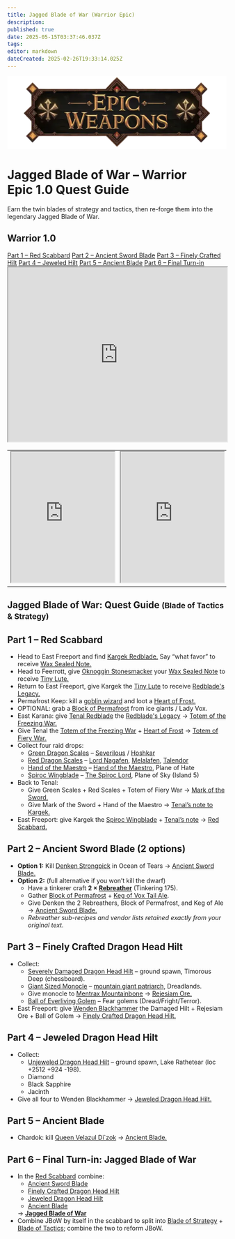 ```yaml
---
title: Jagged Blade of War (Warrior Epic)
description: 
published: true
date: 2025-05-15T03:37:46.037Z
tags: 
editor: markdown
dateCreated: 2025-02-26T19:33:14.025Z
---
```


<!-- ───────────── Warrior Epic 1.0 – Jagged Blade of War ───────────── -->
<div class="page-container">

  <!-- Header ------------------------------------------------------- -->
  <div class="hero-card">
    <img src="/epicweapons.webp" alt="Epic Warrior Weapons Banner" class="hero-img">
    <h1 class="hero-title">Jagged Blade of War – Warrior Epic&nbsp;1.0 Quest Guide</h1>
    <p class="hero-sub">Earn the twin blades of strategy and tactics, then re-forge them into the legendary Jagged Blade of War.</p>
  </div>

  <!-- Original top-level heading kept intact ----------------------- -->
  <h2 id="top" class="quest-card">Warrior 1.0</h2>

  <!-- Quick-Nav ---------------------------------------------------- -->
  <nav class="toc-nav">
    <a href="#scabbard">Part 1 – Red Scabbard</a>
    <a href="#blade">Part 2 – Ancient Sword Blade</a>
    <a href="#hiltA">Part 3 – Finely Crafted Hilt</a>
    <a href="#hiltB">Part 4 – Jeweled Hilt</a>
    <a href="#ancient">Part 5 – Ancient Blade</a>
    <a href="#final">Part 6 – Final Turn-in</a>
  </nav>

  <!-- Item previews ------------------------------------------------ -->
  <iframe src="https://eqdb.net/item/detail/2010908" width="100%" height="400"></iframe>
  <table style="width:100%">
    <tr>
      <td><iframe src="https://eqdb.net/item/detail/2010909" width="100%" height="300"></iframe></td>
      <td><iframe src="https://eqdb.net/item/detail/2066177" width="100%" height="300"></iframe></td>
    </tr>
  </table>

  <!-- Intro -------------------------------------------------------- -->
  <div class="quest-card" id="intro">
<h2>Jagged Blade of War: Quest Guide <small>(Blade of Tactics &amp; Strategy)</small></h2>
  </div>

  <!-- ────────── Part 1 – Red Scabbard ────────── -->
  <div class="quest-card" id="scabbard">
<h2>Part 1 – Red Scabbard</h2>
<ul>
  <li>Head to East Freeport and find <a href="https://eqdb.net/npc/detail/10117">Kargek Redblade.</a> Say “what favor” to receive <a href="https://eqdb.net/item/detail/20673">Wax Sealed Note.</a></li>
  <li>Head to Feerrott, give <a href="https://eqdb.net/npc/detail/47126">Oknoggin Stonesmacker</a> your <a href="https://eqdb.net/item/detail/20673">Wax Sealed Note</a> to receive <a href="https://eqdb.net/item/detail/20674">Tiny Lute.</a></li>
  <li>Return to East Freeport, give Kargek the <a href="https://eqdb.net/item/detail/20674">Tiny Lute</a> to receive <a href="https://eqdb.net/item/detail/18083">Redblade's Legacy.</a></li>
  <li>Permafrost Keep: kill a <a href="https://eqdb.net/npc/detail/73038">goblin wizard</a> and loot a <a href="https://eqdb.net/item/detail/10549">Heart of Frost.</a></li>
  <li>OPTIONAL: grab a <a href="https://eqdb.net/item/detail/20665">Block of Permafrost</a> from ice giants / Lady Vox.</li>
  <li>East Karana: give <a href="https://eqdb.net/npc/detail/15077">Tenal Redblade</a> the <a href="https://eqdb.net/item/detail/18083">Redblade's Legacy</a> → <a href="https://eqdb.net/item/detail/20680">Totem of the Freezing War.</a></li>
  <li>Give Tenal the <a href="https://eqdb.net/item/detail/20680">Totem of the Freezing War</a> + <a href="https://eqdb.net/item/detail/10549">Heart of Frost</a> → <a href="https://eqdb.net/item/detail/20681">Totem of Fiery War.</a></li>
  <li>Collect four raid drops:
    <ul>
      <li><a href="https://eqdb.net/item/detail/11582">Green Dragon Scales</a> – <a href="https://eqdb.net/npc/detail/94009">Severilous</a> / <a href="https://eqdb.net/npc/detail/108043">Hoshkar</a></li>
      <li><a href="https://eqdb.net/item/detail/11622">Red Dragon Scales</a> – <a href="https://eqdb.net/npc/detail/32040">Lord Nagafen</a>, <a href="https://eqdb.net/npc/detail/120126">Melalafen</a>, <a href="https://eqdb.net/npc/detail/91093">Talendor</a></li>
      <li><a href="https://eqdb.net/item/detail/20676">Hand of the Maestro</a> – <a href="https://eqdb.net/npc/detail/186025">Hand of the Maestro</a>, Plane of Hate</li>
      <li><a href="https://eqdb.net/item/detail/20679">Spiroc Wingblade</a> – <a href="https://eqdb.net/npc/detail/71012">The Spiroc Lord</a>, Plane of Sky (Island 5)</li>
    </ul>
  </li>
  <li>Back to Tenal:
    <ul>
      <li>Give Green Scales + Red Scales + Totem of Fiery War → <a href="https://eqdb.net/item/detail/20683">Mark of the Sword.</a></li>
      <li>Give Mark of the Sword + Hand of the Maestro → <a href="https://eqdb.net/item/detail/20684">Tenal’s note to Kargek.</a></li>
    </ul>
  </li>
  <li>East Freeport: give Kargek the <a href="https://eqdb.net/item/detail/20679">Spiroc Wingblade</a> + <a href="https://eqdb.net/item/detail/20684">Tenal’s note</a> → <a href="https://eqdb.net/item/detail/17859">Red Scabbard.</a></li>
</ul>
  </div>

  <!-- ────────── Part 2 – Ancient Sword Blade ────────── -->
  <div class="quest-card" id="blade">
<h2>Part 2 – Ancient Sword Blade (2 options)</h2>
<ul>
  <li><strong>Option 1:</strong> Kill <a href="https://eqdb.net/npc/detail/409135">Denken Strongpick</a> in Ocean of Tears → <a href="https://eqdb.net/item/detail/20667">Ancient Sword Blade.</a></li>
  <li><strong>Option 2:</strong> (full alternative if you won’t kill the dwarf)
    <ul>
      <li>Have a tinkerer craft <strong>2 × <a href="https://eqdb.net/item/detail/16889">Rebreather</a></strong> (Tinkering 175).</li>
      <li>Gather <a href="https://eqdb.net/item/detail/20665">Block of Permafrost</a> + <a href="https://eqdb.net/item/detail/20664">Keg of Vox Tail Ale</a>.</li>
      <li>Give Denken the 2 Rebreathers, Block of Permafrost, and Keg of Ale → <a href="https://eqdb.net/item/detail/20667">Ancient Sword Blade.</a></li>
      <!-- full reagent list for Rebreather left intact as in original -->
      <li><em>Rebreather sub-recipes and vendor lists retained exactly from your original text.</em></li>
    </ul>
  </li>
</ul>
  </div>

  <!-- ────────── Part 3 – Finely Crafted Hilt ────────── -->
  <div class="quest-card" id="hiltA">
<h2>Part 3 – Finely Crafted Dragon Head Hilt</h2>
<ul>
  <li>Collect:
    <ul>
      <li><a href="https://eqdb.net/item/detail/20669">Severely Damaged Dragon Head Hilt</a> – ground spawn, Timorous Deep (chessboard).</li>
      <li><a href="https://eqdb.net/item/detail/20678">Giant Sized Monocle</a> – <a href="https://eqdb.net/npc/detail/86144">mountain giant patriarch</a>, Dreadlands.</li>
      <li>Give monocle to <a href="https://eqdb.net/npc/detail/92148">Mentrax Mountainbone</a> → <a href="https://eqdb.net/item/detail/20666">Rejesiam Ore.</a></li>
      <li><a href="https://eqdb.net/item/detail/20677">Ball of Everliving Golem</a> – Fear golems (Dread/Fright/Terror).</li>
    </ul>
  </li>
  <li>East Freeport: give <a href="https://eqdb.net/npc/detail/10116">Wenden Blackhammer</a> the Damaged Hilt + Rejesiam Ore + Ball of Golem → <a href="https://eqdb.net/item/detail/20672">Finely Crafted Dragon Head Hilt.</a></li>
</ul>
  </div>

  <!-- ────────── Part 4 – Jeweled Hilt ────────── -->
  <div class="quest-card" id="hiltB">
<h2>Part 4 – Jeweled Dragon Head Hilt</h2>
<ul>
  <li>Collect:
    <ul>
      <li><a href="https://eqdb.net/item/detail/20668">Unjeweled Dragon Head Hilt</a> – ground spawn, Lake Rathetear (loc +2512 +924 -198).</li>
      <li>Diamond</li>
      <li>Black Sapphire</li>
      <li>Jacinth</li>
    </ul>
  </li>
  <li>Give all four to Wenden Blackhammer → <a href="https://eqdb.net/item/detail/20671">Jeweled Dragon Head Hilt.</a></li>
</ul>
  </div>

  <!-- ────────── Part 5 – Ancient Blade ────────── -->
  <div class="quest-card" id="ancient">
<h2>Part 5 – Ancient Blade</h2>
<ul>
  <li>Chardok: kill <a href="https://eqdb.net/npc/detail/103055">Queen Velazul Di`zok</a> → <a href="https://eqdb.net/item/detail/20670">Ancient Blade.</a></li>
</ul>
  </div>

  <!-- ────────── Part 6 – Final Turn-in ────────── -->
  <div class="quest-card final" id="final">
<h2>Part 6 – Final Turn-in: Jagged Blade of War</h2>
<ul>
  <li>In the <a href="https://eqdb.net/item/detail/17859">Red Scabbard</a> combine:
    <ul>
      <li><a href="https://eqdb.net/item/detail/20667">Ancient Sword Blade</a></li>
      <li><a href="https://eqdb.net/item/detail/20672">Finely Crafted Dragon Head Hilt</a></li>
      <li><a href="https://eqdb.net/item/detail/20671">Jeweled Dragon Head Hilt</a></li>
      <li><a href="https://eqdb.net/item/detail/20670">Ancient Blade</a></li>
    </ul>
    → <strong><a href="https://eqdb.net/item/detail/2010908">Jagged Blade of War</a></strong>
  </li>
  <li>Combine JBoW by itself in the scabbard to split into <a href="https://eqdb.net/item/detail/2010910">Blade of Strategy</a> + <a href="https://eqdb.net/item/detail/2066176">Blade of Tactics</a>; combine the two to reform JBoW.</li>
</ul>
  </div>

</div>
